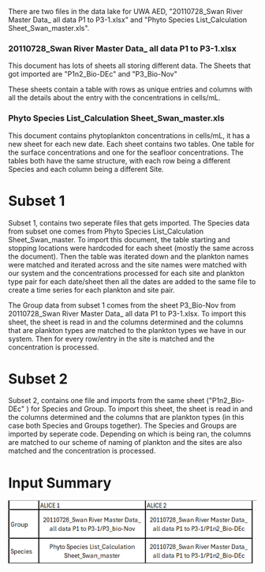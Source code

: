 There are two files in the data lake for UWA AED, "20110728_Swan River Master Data_ all data P1 to P3-1.xlsx" and "Phyto Species List_Calculation Sheet_Swan_master.xls".

### 20110728_Swan River Master Data_ all data P1 to P3-1.xlsx
This document has lots of sheets all storing different data. The Sheets that got imported are "P1n2_Bio-DEc" and "P3_Bio-Nov"

These sheets contain a table with rows as unique entries and columns with all the details about the entry with the concentrations in cells/mL.

### Phyto Species List_Calculation Sheet_Swan_master.xls
This document contains phytoplankton concentrations in cells/mL, it has a new sheet for each new date. Each sheet contains two tables. One table for the surface concentrations and one for the seafloor concentrations. The tables both have the same structure, with each row being a different Species and each column being a different Site.

# Subset 1
Subset 1, contains two seperate files that gets imported. The Species data from subset one comes from Phyto Species List_Calculation Sheet_Swan_master. To import this document, the table starting and stopping locations were hardcoded for each sheet (mostly the same across the document). Then the table was iterated down and the plankton names were matched and iterated across and the site names were matched with our system and the concentrations processed for each site and plankton type pair for each date/sheet then all the dates are added to the same file to create a time series for each plankton and site pair.

The Group data from subset 1 comes from the sheet P3_Bio-Nov from 20110728_Swan River Master Data_ all data P1 to P3-1.xlsx. To import this sheet, the sheet is read in and the columns determined and the columns that are plankton types are matched to the plankton types we have in our system. Then for every row/entry in the site is matched and the concentration is processed.

# Subset 2
Subset 2, contains one file and imports from the same sheet ("P1n2_Bio-DEc" ) for Species and Group. To import this sheet, the sheet is read in and the columns determined and the columns that are plankton types (in this case both Species and Groups together). The Species and Groups are imported by seperate code. Depending on which is being ran, the columns are matched to our scheme of naming of plankton and the sites are also matched and the concentration is processed.

# Input Summary
![alt text](DocumentLink.png)